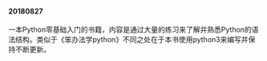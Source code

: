 #### 20180827
一本Python零基础入门的书籍，内容是通过大量的练习来了解并熟悉Python的语法结构。类似于《笨办法学python》不同之处在于本书使用python3来编写并保持不断更新。